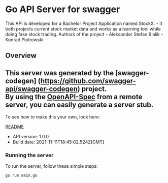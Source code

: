 # Go API Server for swagger

This API is developed for a Bachelor Project Application named StockX.   - It both projects current stock market data and works as a learning tool while doing fake stock trading.    Authors of the project - Aleksander Stefan Bialik - Konrad Piotrowski  

## Overview
This server was generated by the [swagger-codegen]
(https://github.com/swagger-api/swagger-codegen) project.  
By using the [OpenAPI-Spec](https://github.com/OAI/OpenAPI-Specification) from a remote server, you can easily generate a server stub.  
-

To see how to make this your own, look here:

[README](https://github.com/swagger-api/swagger-codegen/blob/master/README.md)

- API version: 1.0.0
- Build date: 2021-11-11T18:45:02.524Z[GMT]


### Running the server
To run the server, follow these simple steps:

```
go run main.go
```

